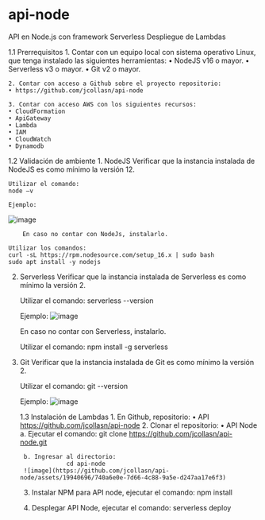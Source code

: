 # api-node
API en Node.js con framework Serverless 
Despliegue de Lambdas 

1.1 Prerrequisitos
    1. Contar con un equipo local con sistema operativo Linux, que tenga instalado las siguientes herramientas:
    • NodeJS v16 o mayor.
    • Serverless v3 o mayor.
    • Git v2 o mayor.

    2. Contar con acceso a Github sobre el proyecto repositorio:
    • https://github.com/jcollasn/api-node

    3. Contar con acceso AWS con los siguientes recursos:
    • CloudFormation
    • ApiGateway
    • Lambda
    • IAM
    • CloudWatch
    • Dynamodb

1.2 Validación de ambiente
    1. NodeJS
	Verificar que la instancia instalada de NodeJS es como mínimo la versión 12.

    Utilizar el comando:
    node –v

    Ejemplo:
![image](https://github.com/jcollasn/api-node/assets/19940696/ffb04a3f-83bf-42b1-8bb9-b6cb08aeb993)



        En caso no contar con NodeJs, instalarlo.

    Utilizar los comandos:
    curl -sL https://rpm.nodesource.com/setup_16.x | sudo bash
    sudo apt install -y nodejs


2. Serverless
	Verificar que la instancia instalada de Serverless es como mínimo la versión 2.

    Utilizar el comando:
    serverless --version

    Ejemplo:
	![image](https://github.com/jcollasn/api-node/assets/19940696/05b7dcff-f98a-496c-a92f-4a5711648cc7)



	En caso no contar con Serverless, instalarlo.

    Utilizar el comando:
    npm install -g serverless


3. Git
	Verificar que la instancia instalada de Git es como mínimo la versión 2.

    Utilizar el comando:
    git --version

    Ejemplo:
	![image](https://github.com/jcollasn/api-node/assets/19940696/0884f8ff-35df-4327-bf9a-32322c33b71b)



    1.3 Instalación de Lambdas
        1. En Github, repositorio:
        • API https://github.com/jcollasn/api-node
        2. Clonar el repositorio:
        • API Node
        a. Ejecutar el comando:
                git clone https://github.com/jcollasn/api-node.git

        b. Ingresar al directorio:
                    cd api-node
		![image](https://github.com/jcollasn/api-node/assets/19940696/740a6e0e-7d66-4c88-9a5e-d247aa17e6f3)

			


    3. Instalar NPM para API node, ejecutar el comando:
		npm install

    4. Desplegar API Node, ejecutar el comando:
		serverless deploy 
